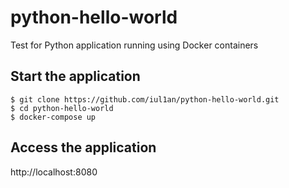 # python-hello-world
Test for Python application running using Docker containers

## Start the application
```
$ git clone https://github.com/iul1an/python-hello-world.git
$ cd python-hello-world
$ docker-compose up
```

## Access the application
http://localhost:8080

